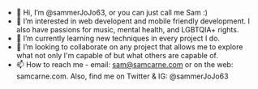 - 👋  Hi, I’m @sammerJoJo63, or you can just call me Sam :) 
- 👀  I’m interested in web developent and mobile friendly development. I also have passions for music, mental health, and LGBTQIA+ rights.
- 🌱  I’m currently learning new techniques in every project I do.
- 💞️  I’m looking to collaborate on any project that allows me to explore what not only I'm capable of but what others are capable of.
- 📫  How to reach me - email: sam@samcarne.com or on the web: samcarne.com. Also, find me on Twitter & IG: @sammerJoJo63
